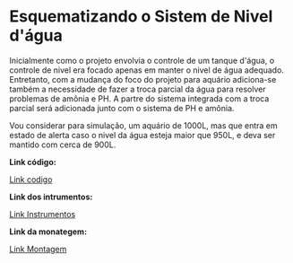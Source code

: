 # Esquematizando o Sistem de Nivel d'água 

Inicialmente como o projeto envolvia o controle de um tanque d'água, o controle de nivel era focado apenas em manter o nivel de água adequado. Entretanto, com a mudança do foco do projeto para aquário adiciona-se também a necessidade de fazer a troca parcial da água para resolver problemas de amônia e PH. A partre do sistema integrada com a troca parcial será adicionada junto com o sistema de PH e amônia. 

Vou considerar para simulação, um aquário de 1000L, mas que entra em estado de alerta caso o nivel da água esteja maior que 950L, e deva ser mantido com cerca de 900L.


**Link código:**

[Link codigo](https://github.com/nah2602/embarcadosprojeto/blob/main/sistema-nivel/nivelcod.c)

**Link dos intrumentos:**

[Link Instrumentos](https://github.com/nah2602/embarcadosprojeto/tree/main/sistema-nivel)

**Link da monategem:** 

[Link Montagem](https://github.com/nah2602/embarcadosprojeto/blob/main/sistema-nivel/montagemcircuito.md)

